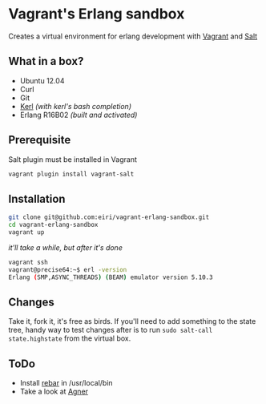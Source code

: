 # Vagrant's Erlang sandbox

Creates a virtual environment for erlang development with [Vagrant](http://www.vagrantup.com) and [Salt](http://docs.saltstack.com)

## What in a box?

  - Ubuntu 12.04
  - Curl
  - Git
  - [Kerl](https://github.com/spawngrid/kerl) _(with kerl's bash completion)_
  - Erlang R16B02 _(built and activated)_

## Prerequisite

Salt plugin must be installed in Vagrant

```bash
vagrant plugin install vagrant-salt
```

## Installation

```bash
git clone git@github.com:eiri/vagrant-erlang-sandbox.git
cd vagrant-erlang-sandbox
vagrant up
```
_it'll take a while, but after it's done_
```bash
vagrant ssh
vagrant@precise64:~$ erl -version
Erlang (SMP,ASYNC_THREADS) (BEAM) emulator version 5.10.3
```

## Changes

Take it, fork it, it's free as  birds.
If you'll need to add something to the state tree, handy way to test changes after is to run `sudo salt-call state.highstate` from the virtual box.

## ToDo

  - Install [rebar](https://github.com/basho/rebar) in /usr/local/bin
  - Take a look at [Agner](https://github.com/agner/agner)